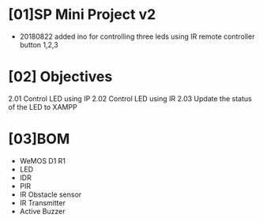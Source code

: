 # [01]SP Mini Project v2
+ 20180822 added ino for controlling three leds using IR remote controller button 1,2,3

# [02] Objectives
2.01 Control LED using IP 
2.02 Control LED using IR 
2.03 Update the status of the LED to XAMPP

# [03]BOM
+ WeMOS D1 R1
+ LED
+ IDR
+ PIR
+ IR Obstacle sensor
+ IR Transmitter
+ Active Buzzer

